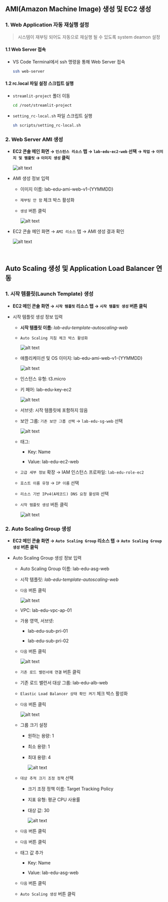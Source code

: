 ## AMI(Amazon Machine Image) 생성 및 EC2 생성

### 1. Web Application 자동 재실행 설정

> 시스템이 재부팅 되어도 자동으로 재실행 될 수 있도록 system deamon 설정

#### 1.1 Web Server 접속

- VS Code Terminal에서 ssh 명령을 통해 Web Server 접속

    ```bash
    ssh web-server
    ```

#### 1.2 rc.local 파일 설정 스크립트 실행

- `streamlit-project` 폴더 이동

    ```bash
    cd /root/streamlit-project
    ```

- `setting_rc-local.sh` 파일 스크립트 실행

    ```bash
    sh scripts/setting_rc-local.sh
    ```


### 2. Web Server AMI 생성

- **EC2 콘솔 메인 화면 → `인스턴스 리소스` 탭 → `lab-edu-ec2-web` 선택 → `작업` → `이미지 및 템플릿` → `이미지 생성` 클릭**

    ![alt text](./img/ami_01.png)

- AMI 생성 정보 입력

    - 이미지 이름: lab-edu-ami-web-v1-{YYMMDD}

    - `재부팅 안 함` 체크 박스 활성화

    - `생성` 버튼 클릭

        ![alt text](./img/ami_02.png)

- EC2 콘솔 메인 화면 → `AMI 리소스` 탭 → AMI 생성 결과 확인 

    ![alt text](./img/ami_03.png)

<br>



## Auto Scaling 생성 및 Application Load Balancer 연동

### 1. 시작 템플릿(Launch Template) 생성

- **EC2 메인 콘솔 화면 → `시작 템플릿` 리소스 탭 → `시작 템플릿 생성` 버튼 클릭**

- 시작 템플릿 생성 정보 입력

    - **시작 템플릿 이름:** *lab-edu-template-autoscaling-web*

    - `Auto Scaling 지침 체크 박스 활성화`

        ![alt text](./img/launch_template_01.png)

    - 애플리케이션 및 OS 이미지: lab-edu-ami-web-v1-{YYMMDD}

        ![alt text](./img/launch_template_02.png)

    - 인스턴스 유형: t3.micro

    - 키 페어: lab-edu-key-ec2

        ![alt text](./img/launch_template_03.png)

    - 서브넷: 시작 템플릿에 포함하지 않음

    - 보안 그룹: `기존 보안 그룹 선택` → `lab-edu-sg-web` 선택

        ![alt text](./img/launch_template_04.png)

    - 태그:

        - Key: Name

        - Value: lab-edu-ec2-web

    - `고급 세부 정보` 확장 → IAM 인스턴스 프로파일: `lab-edu-role-ec2`

    - `호스트 이름 유형` → `IP 이름` 선택

    - `리소스 기반 IPv4(A레코드) DNS 요청 활성화` 선택

    - `시작 템플릿 생성` 버튼 클릭

        ![alt text](./img/launch_template_05.png)

### 2. Auto Scaling Group 생성

- **EC2 메인 콘솔 화면 → `Auto Scaling Group` 리소스 탭 → `Auto Scaling Group 생성` 버튼 클릭**

- Auto Scaling Group 생성 정보 입력

    - Auto Scaling Group 이름: lab-edu-asg-web

    - 시작 템플릿: *lab-edu-template-autoscaling-web*

    - `다음` 버튼 클릭

        ![alt text](./img/asg_01.png)

    - VPC: lab-edu-vpc-ap-01

    - 가용 영역, 서브넷: 
  
        - lab-edu-sub-pri-01

        - lab-edu-sub-pri-02

    - `다음` 버튼 클릭

        ![alt text](./img/asg_02.png)

    - `기존 로드 밸런서에 연결` 버튼 클릭

    - 기존 로드 밸런서 대상 그룹: lab-edu-alb-web

    - `Elastic Load Balancer 상태 확인 켜기` 체크 박스 활성화

    - `다음` 버튼 클릭

        ![alt text](./img/asg_03.png)

    - 그룹 크기 설정

        - 원하는 용량: 1

        - 최소 용량: 1

        - 최대 용량: 4

            ![alt text](./img/asg_04.png)

    - `대상 추적 크기 조정 정책` 선택

        - 크기 조정 정책 이름: Target Tracking Policy

        - 지표 유형: 평균 CPU 사용률

        - 대상 값: 30

            ![alt text](./img/asg_05.png)

    - `다음` 버튼 클릭

    - `다음` 버튼 클릭

    - 태그 값 추가

        - Key: Name

        - Value: lab-edu-asg-web

    - `다음` 버튼 클릭

    - `Auto Scaling 생성` 버튼 클릭

<!-- ### 3. Web Service 접속 및 Auto Scaling Out 테스트

- 웹 서비스 접속 (*https://www.stxx.cj-cloud-wave.com*)

- 서버 부하 발생을 위해 'Stress Tool' 클릭

    ![alt text](./img/asg_06.png)

- **EC2 메인 콘솔 화면 → 'Auto Scaling Group' 리소스 탭 → 'lab-edu-asg-web' 클릭 → 모니터링 탭으로 이동**

    ![alt text](./img/asg_07.png)

- '활동' 탭으로 이동 → 인스턴스 작업 기록 확인

    ![alt text](./img/asg_08.png)

- '인스턴스 관리' 탭으로 이동 → 신규 EC2 확인

    ![alt text](./img/asg_09.png) -->